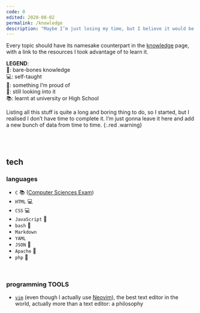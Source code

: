 ```yaml
---
code: 0
edited: 2020-08-02
permalink: /knowledge
description: "Maybe I’m just losing my time, but I believe it would be so nice if I could list out in this page <strong>all of the things I know</strong> and the ones I need or want to learn sooner or later."
---
```

Every topic should have its namesake counterpart in the [knowledge](./knowledge) page, with a link to the resources I took advantage of to learn it.

<div class="warning">
<strong>LEGEND</strong>:<br />
&#x1F9B4;: bare-bones knowledge<br />
&#128187;: self-taught<br />
&#128640;: something I’m proud of<br />
&#128064;: still looking into it<br />
&#128218;: learnt at university or High School
</div>

Listing all this stuff is quite a long and boring thing to do, so I started, but I realised I don’t have time to complete it. I’m just gonna leave it here and add a new bunch of data from time to time.
{:.red .warning}

<br />
<br />

## tech

### languages

- `C` &#128218; ([Computer Sciences Exam](https://didattica.polito.it/pls/portal30/gap.pkg_guide.viewGap?p_cod_ins=04JCJLM&p_a_acc=2020&p_header=S&p_lang=EN))
- `HTML` &#128187;
- `CSS` &#128187;
- `JavaScript` &#x1F9B4;
- `bash` &#x1F9B4;
- `Markdown`
- `YAML`
- `JSON` &#x1F9B4;
- `Apache` &#x1F9B4;
- `php` &#x1F9B4;

<br />

### programming TOOLS

- [`vim`](https://www.vim.org/) (even though I actually use [Neovim](https://neovim.io/)), the best text editor in the world, actually more than a text editor: a philosophy

<br />
